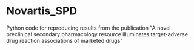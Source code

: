# Novartis_SPD
Python code for reproducing results from the publication "A novel preclinical secondary pharmacology resource illuminates target-adverse drug reaction associations of marketed drugs"
